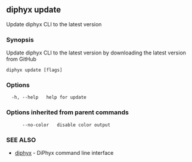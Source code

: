 ## diphyx update

Update diphyx CLI to the latest version

### Synopsis

Update diphyx CLI to the latest version by downloading the latest version from GitHub

```
diphyx update [flags]
```

### Options

```
  -h, --help   help for update
```

### Options inherited from parent commands

```
      --no-color   disable color output
```

### SEE ALSO

* [diphyx](diphyx.md)	 - DiPhyx command line interface

